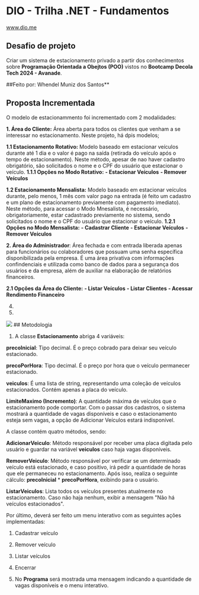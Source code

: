 # DIO - Trilha .NET - Fundamentos
www.dio.me

## Desafio de projeto
Criar um sistema de estacionamento privado a partir dos conhecimentos sobre **Programação Orientada a Obejtos (POO)** vistos no **Bootcamp Decola Tech 2024 - Avanade**. 

##Feito por: Whendel Muniz dos Santos**

## Proposta Incrementada 
O modelo de estacionammento foi incrementado com 2 modalidades:

**1. Área do Cliente:** Área aberta para todos os clientes que venham a se interessar no estacionamento. Neste projeto, há dpis modelos; 

   **1.1 Estacionamento Rotativo:** Modelo baseado em estacionar veículos durante até 1 dia e o valor é pago na saída (retirada do veículo após o tempo de estacionamento).
         Neste método, apesar de nao haver cadastro obrigatório, são solicitados o nome e o CPF do usuário que estacionar o veículo.
       **1.1.1 Opções no Modo Rotativo:**
             **- Estacionar Veículos**
             **- Remover Veículos** 
             
  **1.2 Estacionamento Mensalista:** Modelo baseado em estacionar veículos durante, pelo menos, 1 mês com valor pago na entrada (é feito um cadastro e um plano de estacionamento previamente com pagamento imediato).
        Neste método, para acessar o Modo Mnesalista, é necessário, obrigatoriamente, estar cadastrado previamente no sistema, sendo solicitados o nome e o CPF do usuário que 
        estacionar o veículo.
      **1.2.1 Opções no Modo Mensalista:**
              **- Cadastrar Cliente**
              **- Estacionar Veículos**
              **- Remover Veículos**
  
**2. Área do Administrador**: Área fechada e com entrada liberada apenas para funcionários ou colaboradores que possuam uma senha específica disponibilizada pela empresa. É uma área privativa com informações confindenciais e utilizada como banco de dados para a segurança dos usuários e da empresa, além de auxiliar na elaboração de relatórios financeiros.
 
 **2.1 Opções da Área do Cliente:**
 **- Listar Veículos**
 **- Listar Clientes**
 **- Acessar Rendimento Financeiro**

  
      
      
4. 
5. 
<img src="Mapa Conceitual II - Whendel Muniz dos Santos - Página 2.png">
## Metodologia 

1. A classe **Estacionamento** abriga 4 variáveis:

**precoInicial**: Tipo decimal. É o preço cobrado para deixar seu veículo estacionado.

**precoPorHora**: Tipo decimal. É o preço por hora que o veículo permanecer estacionado.

**veiculos**: É uma lista de string, representando uma coleção de veículos estacionados. Contém apenas a placa do veículo.

**LimiteMaximo (Incremento)**: A quantidade máxima de veículos que o estacionamento pode comportar. 
Com o passar dos cadastros, o sistema mostrará a quantidade de vagas disponíveis e caso o estacionamento esteja sem vagas, a opção de Adicionar Veículos estará indisponível.

A classe contém quatro métodos, sendo:

**AdicionarVeiculo**: Método responsável por receber uma placa digitada pelo usuário e guardar na variável **veiculos** caso haja vagas disponíveis. 

**RemoverVeiculo**: Método responsável por verificar se um determinado veículo está estacionado, e caso positivo, irá pedir a quantidade de horas que ele permaneceu no estacionamento. Após isso, realiza o seguinte cálculo: **precoInicial** * **precoPorHora**, exibindo para o usuário.

**ListarVeiculos**: Lista todos os veículos presentes atualmente no estacionamento. Caso não haja nenhum, exibir a mensagem "Não há veículos estacionados".

Por último, deverá ser feito um menu interativo com as seguintes ações implementadas:
1. Cadastrar veículo
2. Remover veículo
3. Listar veículos
4. Encerrar

2. No **Programa** será mostrada uma mensagem indicando a quantidade de vagas disponíveis e o menu interativo.
